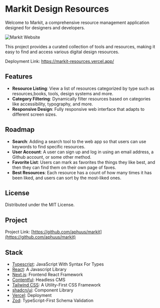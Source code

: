 # Markit Design Resources

Welcome to Markit, a comprehensive resource management application designed for designers and developers.

![Markit Website](https://github.com/aphuus/markit/assets/73286833/eb1ccd18-baae-49b6-9c80-43841dc9d23f)

This project provides a curated collection of tools and resources, making it easy to find and access various digital design resources.

Deployment Link: <a href="https://markit-resources.vercel.app/" target="_blank">https://markit-resources.vercel.app/</a>

## Features

- **Resource Listing**: View a list of resources categorized by type such as resources,books, tools, design systems and more.
- **Category Filtering**: Dynamically filter resources based on categories like accessibility, typography, and more.
- **Responsive Design**: Fully responsive web interface that adapts to different screen sizes.

## Roadmap

- **Search**: Adding a search tool to the web app so that users can use keywords to find specific resources.
- **User Account**: A user can sign up and log in using an email address, a Github account, or some other method.
- **Favorite List**: Users can mark as favorites the things they like best, and then they can find them on their own page of faves.
- **Best Resources**: Each resource has a count of how many times it has been liked, and users can sort by the most-liked ones.


## License

Distributed under the MIT License.

## Project

Project Link: [https://github.com/aphuus/markit](https://github.com/aphuus/markit)

## Stack

- [Typescript](https://www.typescriptlang.org/): JavaScript With Syntax For Types
- [React](https://react.dev/): A Javascript Library 
- [Next.js](https://nextjs.org/): Frontend React Framework
- [Contentful](https://www.contentful.com/): Headless CMS
- [Tailwind CSS](https://tailwindcss.com/): A Utility-First CSS Framework
- [shadcn/ui](https://ui.shadcn.com/): Component Library
- [Vercel](https://vercel.com/): Deployment
- [Zod](https://zod.dev/): TypeScript-First Schema Validation

